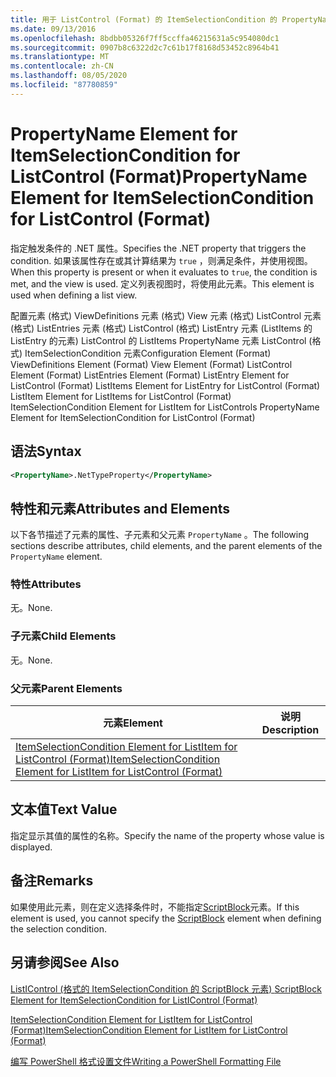 ```yaml
---
title: 用于 ListControl (Format) 的 ItemSelectionCondition 的 PropertyName 元素 |Microsoft Docs
ms.date: 09/13/2016
ms.openlocfilehash: 8bdbb05326f7ff5ccffa46215631a5c954080dc1
ms.sourcegitcommit: 0907b8c6322d2c7c61b17f8168d53452c8964b41
ms.translationtype: MT
ms.contentlocale: zh-CN
ms.lasthandoff: 08/05/2020
ms.locfileid: "87780859"
---
```

# <a name="propertyname-element-for-itemselectioncondition-for-listcontrol-format"></a><span data-ttu-id="53636-102">PropertyName Element for ItemSelectionCondition for ListControl (Format)</span><span class="sxs-lookup"><span data-stu-id="53636-102">PropertyName Element for ItemSelectionCondition for ListControl (Format)</span></span>

<span data-ttu-id="53636-103">指定触发条件的 .NET 属性。</span><span class="sxs-lookup"><span data-stu-id="53636-103">Specifies the .NET property that triggers the condition.</span></span> <span data-ttu-id="53636-104">如果该属性存在或其计算结果为 `true` ，则满足条件，并使用视图。</span><span class="sxs-lookup"><span data-stu-id="53636-104">When this property is present or when it evaluates to `true`, the condition is met, and the view is used.</span></span> <span data-ttu-id="53636-105">定义列表视图时，将使用此元素。</span><span class="sxs-lookup"><span data-stu-id="53636-105">This element is used when defining a list view.</span></span>

<span data-ttu-id="53636-106">配置元素 (格式) ViewDefinitions 元素 (格式) View 元素 (格式) ListControl 元素 (格式) ListEntries 元素 (格式) ListControl (格式) ListEntry 元素 (ListItems 的 ListEntry 的元素) ListControl 的 ListItems PropertyName 元素 ListControl (格式) ItemSelectionCondition 元素</span><span class="sxs-lookup"><span data-stu-id="53636-106">Configuration Element (Format) ViewDefinitions Element (Format) View Element (Format) ListControl Element (Format) ListEntries Element (Format) ListEntry Element for ListControl (Format) ListItems Element for ListEntry for ListControl (Format) ListItem Element for ListItems for ListControl (Format) ItemSelectionCondition Element for ListItem for ListControls PropertyName Element for ItemSelectionCondition for ListControl (Format)</span></span>

## <a name="syntax"></a><span data-ttu-id="53636-107">语法</span><span class="sxs-lookup"><span data-stu-id="53636-107">Syntax</span></span>

```xml
<PropertyName>.NetTypeProperty</PropertyName>
```

## <a name="attributes-and-elements"></a><span data-ttu-id="53636-108">特性和元素</span><span class="sxs-lookup"><span data-stu-id="53636-108">Attributes and Elements</span></span>

<span data-ttu-id="53636-109">以下各节描述了元素的属性、子元素和父元素 `PropertyName` 。</span><span class="sxs-lookup"><span data-stu-id="53636-109">The following sections describe attributes, child elements, and the parent elements of the `PropertyName` element.</span></span>

### <a name="attributes"></a><span data-ttu-id="53636-110">特性</span><span class="sxs-lookup"><span data-stu-id="53636-110">Attributes</span></span>

<span data-ttu-id="53636-111">无。</span><span class="sxs-lookup"><span data-stu-id="53636-111">None.</span></span>

### <a name="child-elements"></a><span data-ttu-id="53636-112">子元素</span><span class="sxs-lookup"><span data-stu-id="53636-112">Child Elements</span></span>

<span data-ttu-id="53636-113">无。</span><span class="sxs-lookup"><span data-stu-id="53636-113">None.</span></span>

### <a name="parent-elements"></a><span data-ttu-id="53636-114">父元素</span><span class="sxs-lookup"><span data-stu-id="53636-114">Parent Elements</span></span>

|<span data-ttu-id="53636-115">元素</span><span class="sxs-lookup"><span data-stu-id="53636-115">Element</span></span>|<span data-ttu-id="53636-116">说明</span><span class="sxs-lookup"><span data-stu-id="53636-116">Description</span></span>|
|-------------|-----------------|
|[<span data-ttu-id="53636-117">ItemSelectionCondition Element for ListItem for ListControl (Format)</span><span class="sxs-lookup"><span data-stu-id="53636-117">ItemSelectionCondition Element for ListItem for ListControl (Format)</span></span>](./itemselectioncondition-element-for-listitem-for-listcontrol-format.md)||

## <a name="text-value"></a><span data-ttu-id="53636-118">文本值</span><span class="sxs-lookup"><span data-stu-id="53636-118">Text Value</span></span>

<span data-ttu-id="53636-119">指定显示其值的属性的名称。</span><span class="sxs-lookup"><span data-stu-id="53636-119">Specify the name of the property whose value is displayed.</span></span>

## <a name="remarks"></a><span data-ttu-id="53636-120">备注</span><span class="sxs-lookup"><span data-stu-id="53636-120">Remarks</span></span>

<span data-ttu-id="53636-121">如果使用此元素，则在定义选择条件时，不能指定[ScriptBlock](./scriptblock-element-for-itemselectioncondition-for-listcontrol-format.md)元素。</span><span class="sxs-lookup"><span data-stu-id="53636-121">If this element is used, you cannot specify the [ScriptBlock](./scriptblock-element-for-itemselectioncondition-for-listcontrol-format.md) element when defining the selection condition.</span></span>

## <a name="see-also"></a><span data-ttu-id="53636-122">另请参阅</span><span class="sxs-lookup"><span data-stu-id="53636-122">See Also</span></span>

[<span data-ttu-id="53636-123">ListIControl (格式的 ItemSelectionCondition 的 ScriptBlock 元素) </span><span class="sxs-lookup"><span data-stu-id="53636-123">ScriptBlock Element for ItemSelectionCondition for ListIControl (Format)</span></span>](./scriptblock-element-for-itemselectioncondition-for-listcontrol-format.md)

[<span data-ttu-id="53636-124">ItemSelectionCondition Element for ListItem for ListControl (Format)</span><span class="sxs-lookup"><span data-stu-id="53636-124">ItemSelectionCondition Element for ListItem for ListControl (Format)</span></span>](./itemselectioncondition-element-for-listitem-for-listcontrol-format.md)

[<span data-ttu-id="53636-125">编写 PowerShell 格式设置文件</span><span class="sxs-lookup"><span data-stu-id="53636-125">Writing a PowerShell Formatting File</span></span>](./writing-a-powershell-formatting-file.md)
